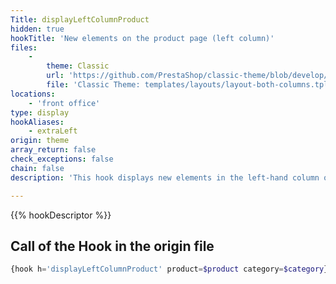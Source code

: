 ```yaml
---
Title: displayLeftColumnProduct
hidden: true
hookTitle: 'New elements on the product page (left column)'
files:
    -
        theme: Classic
        url: 'https://github.com/PrestaShop/classic-theme/blob/develop/templates/layouts/layout-both-columns.tpl'
        file: 'Classic Theme: templates/layouts/layout-both-columns.tpl'
locations:
    - 'front office'
type: display
hookAliases:
    - extraLeft
origin: theme
array_return: false
check_exceptions: false
chain: false
description: 'This hook displays new elements in the left-hand column of the product page'

---
```


{{% hookDescriptor %}}

## Call of the Hook in the origin file

```php
{hook h='displayLeftColumnProduct' product=$product category=$category}
```
